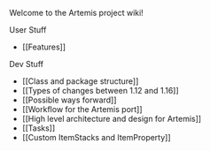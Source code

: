 Welcome to the Artemis project wiki!

User Stuff
* [[Features]]

Dev Stuff
* [[Class and package structure]]
* [[Types of changes between 1.12 and 1.16]]
* [[Possible ways forward]]
* [[Workflow for the Artemis port]]
* [[High level architecture and design for Artemis]]
* [[Tasks]]
* [[Custom ItemStacks and ItemProperty]]
